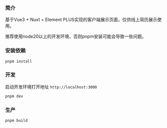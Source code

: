 ### 简介

基于Vue3 + Nuxt + Element PLUS实现的客户端展示页面，仅供线上简历展示使用。

推荐使用node20以上的开发环境，否则pnpm安装可能会导致一些问题。

### 安装依赖

```bash
pnpm install
```

### 开发

启动开发环境打开地址 `http://localhost:3000`

```bash
pnpm dev
```

### 生产

```bash
pnpm build
```
